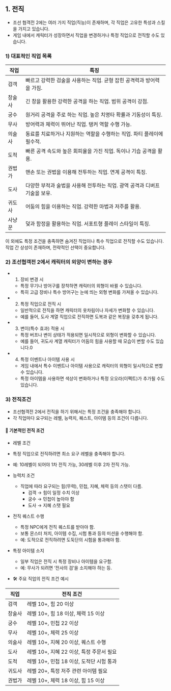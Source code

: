 ## 1. 전직
- 조선 협객전 2에는 여러 가지 직업(직능)이 존재하며, 각 직업은 고유한 특성과 스킬을 가지고 있습니다.
- 게임 내에서 캐릭터가 성장하면서 직업을 변경하거나 특정 직업으로 전직할 수도 있습니다.

### 1) 대표적인 직업 목록

| 직업 | 특징|
|---|---|
| 검객   | 빠르고 강력한 검술을 사용하는 직업. 균형 잡힌 공격력과 방어력을 가짐.|
| 창술사 | 긴 창을 활용한 강력한 공격을 하는 직업. 범위 공격이 강점.|
|궁수    | 원거리 공격을 주로 하는 직업. 높은 치명타 확률과 기동성이 특징.|
|무사    | 방어력과 체력이 뛰어난 직업. 탱커 역할 수행 가능.|
|의술사  | 동료를 치료하거나 지원하는 역할을 수행하는 직업. 파티 플레이에 필수적.|
|도적    | 빠른 공격 속도와 높은 회피율을 가진 직업. 독이나 기습 공격을 활용.|
|권법가  | 맨손 또는 권법을 이용해 전투하는 직업. 연계 공격이 특징.|
|도사    | 다양한 부적과 술법을 사용해 전투하는 직업. 광역 공격과 디버프 기술을 보유.|
|귀도사  | 어둠의 힘을 이용하는 직업. 강력한 마법과 저주를 활용.|
|사냥꾼  | 덫과 함정을 활용하는 직업. 서포트형 플레이 스타일이 특징.|

이 외에도 특정 조건을 충족하면 숨겨진 직업이나 특수 직업으로 전직할 수도 있습니다. 직업 간 상성이 존재하며, 전략적인 선택이 중요합니다.

### 2) 조선협객전 2에서 캐릭터의 외양이 변하는 경우
- 1. 장비 변경 시
  - 특정 무기나 방어구를 장착하면 캐릭터의 외형이 바뀔 수 있습니다.
  - 특히 고급 장비나 특수 방어구는 눈에 띄는 외형 변화를 가져올 수 있습니다.
- 2. 특정 직업으로 전직 시
  - 일반적으로 전직을 하면 캐릭터의 옷차림이나 자세가 변화할 수 있습니다.
  - 예를 들어, 도사 계열 직업으로 전직하면 도복과 같은 복장을 갖추게 됩니다.
- 3. 변이(특수 효과) 적용 시
  - 특정 버프나 변이 상태가 적용되면 일시적으로 외형이 변화할 수 있습니다.
  - 예를 들어, 귀도사 계열 캐릭터가 어둠의 힘을 사용할 때 모습이 변할 수도 있습니다.0
- 4. 특정 이벤트나 아이템 사용 시
  - 게임 내에서 특수 이벤트나 아이템 사용으로 캐릭터의 외형이 일시적으로 변할 수 있습니다.
  - 특정 아이템을 사용하면 색상이 변화하거나 특정 오오라(이펙트)가 추가될 수도 있습니다.






### 3) 전직조건
- 조선협객전 2에서 전직을 하기 위해서는 특정 조건을 충족해야 합니다.
- 각 직업마다 요구되는 레벨, 능력치, 퀘스트, 아이템 등의 조건이 다릅니다.

#### 📌 기본적인 전직 조건
- 레벨 조건
- 특정 직업으로 전직하려면 최소 요구 레벨을 충족해야 합니다.
- 예: 10레벨이 되어야 1차 전직 가능, 30레벨 이후 2차 전직 가능.
- 능력치 조건
  - 직업에 따라 요구되는 힘(무력), 민첩, 지혜, 체력 등의 스탯이 다름.
    - 검객 → 힘이 일정 수치 이상
    - 궁수 → 민첩이 높아야 함
    - 도사 → 지혜 스탯 필요

- 전직 퀘스트 수행
  - 특정 NPC에게 전직 퀘스트를 받아야 함.
  - 보통 몬스터 처치, 아이템 수집, 시험 통과 등의 미션을 수행해야 함.
  - 예: 도적으로 전직하려면 도둑단의 시험을 통과해야 함.

- 특정 아이템 소지
  - 일부 직업은 전직 시 특정 장비나 아이템을 요구함.
  - 예: 무사가 되려면 ‘전사의 검’을 소지해야 하는 등.

- 🛠 주요 직업의 전직 조건 예시

| 직업 | 전직 조건|
|---|---|
|검객	|레벨 10+, 힘 20 이상|
|창술사	|레벨 10+, 힘 18 이상, 체력 15 이상|
|궁수|	레벨 10+, 민첩 22 이상|
|무사	|레벨 10+, 체력 25 이상|
|의술사|	레벨 10+, 지혜 20 이상, 퀘스트 수행|
|도사	|레벨 10+, 지혜 22 이상, 특정 주문서 필요|
|도적	|레벨 10+, 민첩 18 이상, 도적단 시험 통과|
|귀도사	|레벨 20+, 특정 저주 관련 아이템 필요|
|권법가	|레벨 10+, 체력 18 이상, 힘 15 이상|
